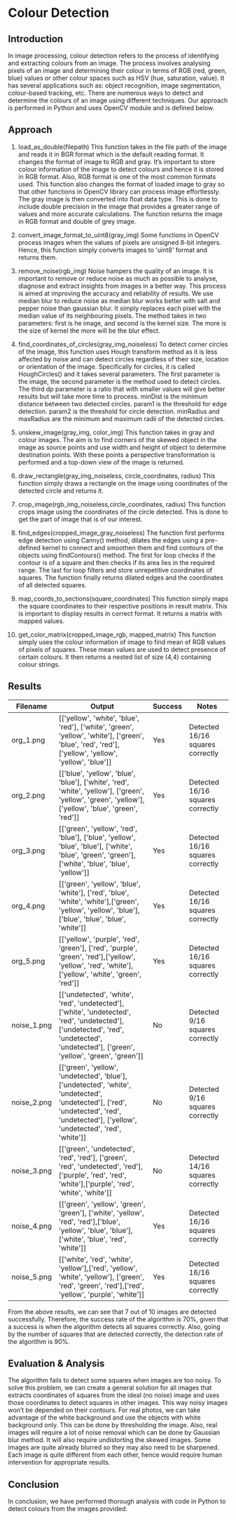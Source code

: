 # Colour Detection

## Introduction
In image processing, colour detection refers to the process of identifying and extracting colours from an image. The process involves analysing pixels of an image and determining their colour in terms of RGB (red, green, blue) values or other colour spaces such as HSV (hue, saturation, value). It has several applications such as: object recognition, image segmentation, colour-based tracking, etc. There are numerous ways to detect and determine the colours of an image using different techniques. Our approach is performed in Python and uses OpenCV module and is defined below.

## Approach
1.	load_as_double(filepath)
This function takes in the file path of the image and reads it in BGR format which is the default reading format. It changes the format of image to RGB and gray. It’s important to store colour information of the image to detect colours and hence it is stored in RGB format. Also, RGB format is one of the most common formats used. This function also changes the format of loaded image to gray so that other functions in OpenCV library can process image effortlessly. The gray image is then converted into float data type. This is done to include double precision in the image that provides a greater range of values and more accurate calculations. The function returns the image in RGB format and double of grey image.

2.	convert_image_format_to_uint8(gray_img)
Some functions in OpenCV process images when the values of pixels are unsigned 8-bit integers. Hence, this function simply converts images to 'uint8' format and returns them.

3.	remove_noise(rgb_img)
Noise hampers the quality of an image. It is important to remove or reduce noise as much as possible to analyse, diagnose and extract insights from images in a better way. This process is aimed at improving the accuracy and reliability of results.
We use median blur to reduce noise as median blur works better with salt and pepper noise than gaussian blur. It simply replaces each pixel with the median value of its neighbouring pixels. The method takes in two parameters: first is he image, and second is the kernel size. The more is the size of kernel the more will be the blur effect.

4.	find_coordinates_of_circles(gray_img_noiseless)
To detect corner circles of the image, this function uses Hough transform method as it is less affected by noise and can detect circles regardless of their size, location or orientation of the image. Specifically for circles, it is called HoughCircles() and it takes several parameters. The first parameter is the image, the second parameter is the method used to detect circles. The third dp parameter is a ratio that with smaller values will give better results but will take more time to process. minDist is the minimum distance between two detected circles. param1 is the threshold for edge detection. param2 is the threshold for circle detection. minRadius and maxRadius are the minimum and maximum radii of the detected circles.

5.	unskew_image(gray_img, color_img)
This function takes in gray and colour images. The aim is to find corners of the skewed object in the image as source points and use width and height of object to determine destination points. With these points a perspective transformation is performed and a top-down view of the image is returned.

6.	draw_rectangle(gray_img_noiseless, circle_coordinates, radius)
This function simply draws a rectangle on the image using coordinates of the detected circle and returns it.

7.	crop_image(rgb_img_noiseless,circle_coordinates, radius)
This function crops image using the coordinates of the circle detected. This is done to get the part of image that is of our interest.

8.	find_edges(cropped_image_gray_noiseless)
The function first performs edge detection using Canny() method, dilates the edges using a pre-defined kernel to connect and smoothen them and find contours of the objects using findContours() method. The first for loop checks if the contour is of a square and then checks if its area lies in the required range. The last for loop filters and store unrepetitive coordinates of squares. The function finally returns dilated edges and the coordinates of all detected squares.

9.	map_coords_to_sections(square_coordinates)
This function simply maps the square coordinates to their respective positions in result matrix. This is important to display results in correct format. It returns a matrix with mapped values.

10.	get_color_matrix(cropped_image_rgb, mapped_matrix)
This function simply uses the colour information of image to find mean of RGB values of pixels of squares. These mean values are used to detect presence of certain colours. It then returns a nested list of size (4,4) containing colour strings.


## Results
| Filename | Output | Success | Notes |
| --- | --- | --- | --- |
| org\_1.png | [['yellow', 'white', 'blue', 'red'], ['white', 'green', 'yellow', 'white'], ['green', 'blue', 'red', 'red'],['yellow', 'yellow', 'yellow', 'blue']] | Yes | Detected 16/16 squares correctly |
| org\_2.png | [['blue', 'yellow', 'blue', 'blue'], ['white', 'red', 'white', 'yellow'], ['green', 'yellow', 'green', 'yellow'], ['yellow', 'blue', 'green', 'red']] | Yes | Detected 16/16 squares correctly |
| org\_3.png | [['green', 'yellow', 'red', 'blue'], ['blue', 'yellow', 'blue', 'blue'], ['white', 'blue', 'green', 'green'], ['white', 'blue', 'blue', 'yellow']] | Yes | Detected 16/16 squares correctly |
| org\_4.png | [['green', 'yellow', 'blue', 'white'], ['red', 'blue', 'white', 'white'],['green', 'yellow', 'yellow', 'blue'], ['blue', 'blue', 'blue', 'white']] | Yes | Detected 16/16 squares correctly |
| org\_5.png | [['yellow', 'purple', 'red', 'green'], ['red', 'purple', 'green', 'red'],['yellow', 'yellow', 'red', 'white'], ['yellow', 'white', 'green', 'red']] | Yes | Detected 16/16 squares correctly |
| noise\_1.png | [['undetected', 'white', 'red', 'undetected'], ['white', 'undetected', 'red', 'undetected'], ['undetected', 'red', 'undetected', 'undetected'], ['green', 'yellow', 'green', 'green']] | No | Detected 9/16 squares correctly |
| noise\_2.png | [['green', 'yellow', 'undetected', 'blue'], ['undetected', 'white', 'undetected', 'undetected'], ['red', 'undetected', 'red', 'undetected'], ['yellow', 'undetected', 'red', 'white']] | No | Detected 9/16 squares correctly |
| noise\_3.png | [['green', 'undetected', 'red', 'red'], ['green', 'red', 'undetected', 'red'], ['purple', 'red', 'red', 'white'],['purple', 'red', 'white', 'white']] | No | Detected 14/16 squares correctly |
| noise\_4.png | [['green', 'yellow', 'green', 'green'], ['white', 'yellow', 'red', 'red'],['blue', 'yellow', 'blue', 'blue'],['white', 'blue', 'red', 'white']] | Yes | Detected 16/16 squares correctly |
| noise\_5.png | [['white', 'red', 'white', 'yellow'],['red', 'yellow', 'white', 'yellow'], ['green', 'red', 'green', 'red'],['red', 'yellow', 'purple', 'white']] | Yes | Detected 16/16 squares correctly |

From the above results, we can see that 7 out of 10 images are detected successfully. Therefore, the success rate of the algorithm is 70%, given that a success is when the algorithm detects all squares correctly. Also, going by the number of squares that are detected correctly, the detection rate of the algorithm is 90%.

## Evaluation & Analysis
The algorithm fails to detect some squares when images are too noisy. To solve this problem, we can create a general solution for all images that extracts coordinates of squares from the ideal (no noise) image and uses those coordinates to detect squares in other images. This way noisy images won’t be depended on their contours. 
For real photos, we can take advantage of the white background and use the objects with white background only. This can be done by thresholding the image. Also, real images will require a lot of noise removal which can be done by Gaussian blur method. It will also require undistorting the skewed images. Some images are quite already blurred so they may also need to be sharpened. Each image is quite different from each other, hence would require human intervention for appropriate results.

## Conclusion
In conclusion, we have performed thorough analysis with code in Python to detect colours from the images provided.

